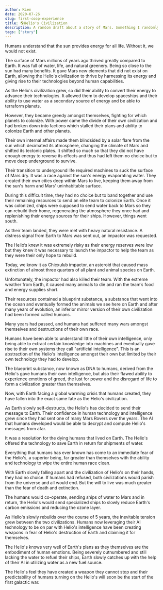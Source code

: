 ```yaml
---
author: Kien
date: 2020-07-26
slug: first-coop-experience
title: 🌎Helio's Civilization
description: A random draft about a story of Mars. Something I randomly thought of during lunch time.
tags: ["story"]
---
```


Humans understand that the sun provides energy for all life. Without it, we would not exist.

The surface of Mars millions of years ago thrived greatly compared to Earth. It was full of water, life, and natural greenery. Being so close to the sun had many benefits. It gave Mars new elements that did not exist on Earth, allowing the Helio's civilization to thrive by harnessing its energy and giving rise to their technologies beyond human capabilities.

As the Helio's civilization grew, so did their ability to convert their energy to advance their technologies. It allowed them to develop spaceships and their ability to use water as a secondary source of energy and be able to terraform planets.

However, they became greedy amongst themselves, fighting for which planets to colonize. With power came the divide of their own civilization and had broken down into factions which stalled their plans and ability to colonize Earth and other planets.

Their own internal affairs made them blindsided by a solar flare from the sun which decimated its atmosphere, changing the climate of Mars and shifted its tectonic plates. It shifted so much so that they did not have enough energy to reverse its effects and thus had left them no choice but to move deep underground to survive.

Their transition to underground life required machines to suck the surface of Mars dry. It was a race against the sun's energy evaporating water. They created their own cities deep within Mars to live, keeping them away from the sun's harm and Mars' uninhabitable surface.

During this difficult time, they had no choice but to band together and use their remaining resources to send an elite team to colonize Earth. Once it was colonized, ships were supposed to send water back to Mars so they can rebuild their home, regenerating the atmosphere they once had and replenishing their energy sources for their ships.
However, things went south. 

As their team landed, they were met with heavy natural resistance. A distress signal from Earth to Mars was sent out, an impactor was requested.


The Helio’s knew it was extremely risky as their energy reserves were low but they knew it was necessary to launch the impactor to help the team as they were their only hope to rebuild.

Today, we know it as Chicxulub impactor, an asteroid that caused mass extinction of almost three quarters of all plant and animal species on Earth.

Unfortunately, the impactor had also killed their team. With the extreme weather from Earth, it caused many animals to die and ran the team’s food and energy supplies short.

Their resources contained a blueprint substance, a substance that went into the ocean and eventually formed the animals we see here on Earth and after many years of evolution, an inferior mirror version of their own civilization had been formed called humans.

Many years had passed, and humans had suffered many wars amongst themselves and destructions of their own race.

Humans have been able to understand little of their own intelligence, only being able to extract certain knowledge into machines and eventually gave rise to their own systems they call "artificial intelligence". This is an abstraction of the Helio's intelligence amongst their own but limited by their own technology they had to develop.

The blueprint substance, now known as DNA to humans, derived from the Helio's gave humans their own intelligence, but also their flawed ability to experience emotions of greed, the lust for power and the disregard of life to form a civilization greater than themselves.

Now, with Earth facing a global warming crisis that humans created, they have fallen into the exact same fate as the Helio's civilization.

As Earth slowly self-destructs, the Helio's has decided to send their message to Earth. Their confidence in human technology and intelligence grew since they had sent one of many Mars Rovers over the years. The AI that humans developed would be able to decrypt and compute Helio's messages from afar.

It was a resolution for the dying humans that lived on Earth. The Helio's offered the technology to save Earth in return for shipments of water.

Everything that humans has ever known has come to an immediate fear of the Helio's, a superior being, far greater than themselves with the ability and technology to wipe the entire human race clean.

With Earth slowly falling apart and the civilization of Helio's on their hands, they had no choice. If humans had refused, both civilizations would parish from the universe and all would end. But the will to live was much greater than the fear of death and extinction.

The humans would co-operate, sending ships of water to Mars and in return, the Helio's would send specialized ships to slowly reduce Earth's carbon emissions and reducing the ozone layer.

As Helio's slowly rebuilds over the course of 5 years, the inevitable tension grew between the two civilizations. Humans now leveraging their AI technology to be on par with Helio's intelligence have been creating weapons in fear of Helio's destruction of Earth and claiming it for themselves.

The Helio's knows very well of Earth's plans as they themselves are the embodiment of human emotions. Being severely outnumbered and still lacking the water to refuel their ships, Earth slowly catches up with the help of their AI in utilizing water as a new fuel source.

The Helio's feel they have created a weapon they cannot stop and their predictability of humans turning on the Helio's will soon be the start of the first galactic war.
